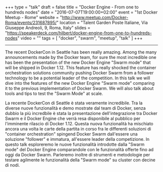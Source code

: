 +++
type  = "talk"
draft = false
title    = "Docker Engine - From one to hundreds nodes"
date     = "2016-07-07T19:00:00+02:00"
event    = "1st Docker Meetup - Rome"
website  = "http://www.meetup.com/Docker-Roma/events/231687895/"
location = "Talent Garden Poste Italiane, Via Giuseppe Andreoli, 9, Roma, Italy"
slides   = "https://speakerdeck.com/hilbert/docker-engine-from-one-to-hundreds-nodes"
video    = ""
tags     = [ "docker", "swarm", "meetup", "talk" ]
+++

---

The recent DockerCon in Seattle has been really amazing.
Among the many announcements made by the Docker team, for sure the most
incredible one has been the presentation of the new Docker Engine "Swarm mode"
that will be shipped in Docker 1.12.
This feature has really shocked the container orchestration solutions
community pushing Docker Swarm from a follower technology to be a potential
leader of the competition.
In this talk we will dive into the features of the new Docker Engine "Swarm
mode" comparing it to the previous implementation of Docker Swarm.
We will also talk about tools and tips to test the "Swarm Mode" at scale.

La recente DockerCon di Seattle è stata veramente incredibile.
Tra la diverse nuove funzionalità e demo mostrate dal team di Docker, senza dubbio
la più incredbile è stata la presentazione dell'integrazione tra Docker Swarm
e il Docker Engine che verrà resa disponibile al pubblico per l'imminente rilascio
di Docker 1.12.
Questa nuova funzionalità ha mischiato ancora una volta le carte della partita
in corso fra le differenti soluzioni di "container orchestration" spingend
Docker Swarm dall'essere una soluzione "follower" e immatura, all'essere
leader della competizione.
In questo talk esploreremo le nuove funzionalità introdotte dalla "Swarm mode"
del Docker Engine comparandole con le funzionalità offerte fino ad oggi
da Docker Swarm.
Parleremo inoltre di strumenti e metodologie per testare agilmente le funzionalità
della "Swarm mode" su cluster con decine di nodi.
